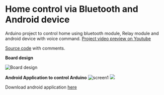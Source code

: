 # Home control via Bluetooth and Android device

Arduino project to control home using bluetooth module, Relay module and android device with voice command. 
[Project video preview on Youtube](https://youtu.be/nRzDjwa9lDk)

[Source code](https://github.com/bkrtoni/Home-control-via-Bluetooth-and-Android-device/blob/master/source.ino) with comments.

**Board design**

![Board design](https://i.imgur.com/yBin5Hx.jpg)

**Android Application to control Arduino** 
![screen1](https://i.imgur.com/QLtAC8E.jpg)
![](https://i.imgur.com/xIdgpRv.jpg)

Download android application [here](https://drive.google.com/file/d/1Vts5syi8KNZM8gjPL_5IQuDFR6RZwvS_/view?usp=sharing)

